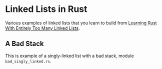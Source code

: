 # Linked Lists in Rust

Various examples of linked lists that you learn to build from [Learning Rust With Entirely Too Many Linked Lists](https://rust-unofficial.github.io/too-many-lists/index.html).

## A Bad Stack

This is example of a singly-linked list with a bad stack, module `bad_singly_linked.rs`.